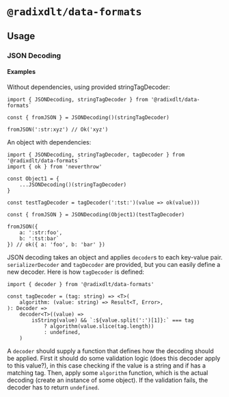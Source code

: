 # `@radixdlt/data-formats`

## Usage
### JSON Decoding


#### Examples

Without dependencies, using provided stringTagDecoder:

```
import { JSONDecoding, stringTagDecoder } from '@radixdlt/data-formats`

const { fromJSON } = JSONDecoding()(stringTagDecoder)

fromJSON(':str:xyz') // Ok('xyz')
```

An object with dependencies:

```
import { JSONDecoding, stringTagDecoder, tagDecoder } from '@radixdlt/data-formats`
import { ok } from 'neverthrow'

const Object1 = {
    ...JSONDecoding()(stringTagDecoder)
}

const testTagDecoder = tagDecoder(':tst:')(value => ok(value)))

const { fromJSON } = JSONDecoding(Object1)(testTagDecoder)

fromJSON({
    a: ':str:foo',
    b: ':tst:bar`
}) // ok({ a: 'foo', b: 'bar' })
```

JSON decoding takes an object and applies `decoder`s to each key-value pair. `serializerDecoder` and `tagDecoder` are provided, but you can easily define a new decoder. Here is how `tagDecoder` is defined:

```
import { decoder } from '@radixdlt/data-formats'

const tagDecoder = (tag: string) => <T>(
	algorithm: (value: string) => Result<T, Error>,
): Decoder =>
	decoder<T>((value) =>
		isString(value) && `:${value.split(':')[1]}:` === tag
			? algorithm(value.slice(tag.length))
			: undefined,
	)
```

A `decoder` should supply a function that defines how the decoding should be applied. First it should do some validation logic (does this decoder apply to this value?), in this case checking if the value is a string and if has a matching tag. Then, apply some `algorithm` function, which is the actual decoding (create an instance of some object). If the validation fails, the decoder has to return `undefined`.




